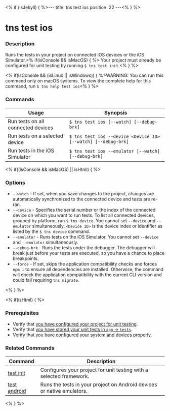 <% if (isJekyll) { %>---
title: tns test ios
position: 22
---<% } %>

# tns test ios

### Description

Runs the tests in your project on connected iOS devices or the iOS Simulator.<% if(isConsole && isMacOS) { %> Your project must already be configured for unit testing by running `$ tns test init`.<% } %>

<% if(isConsole && (isLinux || isWindows)) { %>WARNING: You can run this command only on macOS systems. To view the complete help for this command, run `$ tns help test ios`<% } %> 

### Commands

Usage | Synopsis
------|-------
Run tests on all connected devices | `$ tns test ios [--watch] [--debug-brk]`
Run tests on a selected device | `$ tns test ios --device <Device ID> [--watch] [--debug-brk]`
Run tests in the iOS Simulator | `$ tns test ios --emulator [--watch] [--debug-brk]`

<% if((isConsole && isMacOS) || isHtml) { %>

### Options

* `--watch` - If set, when you save changes to the project, changes are automatically synchronized to the connected device and tests are re-ran.
* `--device` - Specifies the serial number or the index of the connected device on which you want to run tests. To list all connected devices, grouped by platform, run `$ tns device`. You cannot set `--device` and `--emulator` simultaneously. `<Device ID>` is the device index or identifier as listed by the `$ tns device` command.
* `--emulator` - Runs tests on the iOS Simulator. You cannot set `--device` and `--emulator` simultaneously.
* `--debug-brk` - Runs the tests under the debugger. The debugger will break just before your tests are executed, so you have a chance to place breakpoints.
* `--force` - If set, skips the application compatibility checks and forces `npm i` to ensure all dependencies are installed. Otherwise, the command will check the application compatibility with the current CLI version and could fail requiring `tns migrate`.

<% } %>

<% if(isHtml) { %>

### Prerequisites

* Verify that [you have configured your project for unit testing](test-init.html).
* Verify that [you have stored your unit tests in `app` &#8594; `tests`](http://docs.nativescript.org/testing).
* Verify that [you have configured your system and devices properly](http://docs.nativescript.org/testing).

### Related Commands

Command | Description
--------|------------
[test init](test-init.html) | Configures your project for unit testing with a selected framework.
[test android](test-android.html) | Runs the tests in your project on Android devices or native emulators.
<% } %>
